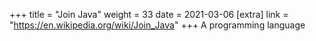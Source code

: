 +++
title = "Join Java"
weight = 33
date = 2021-03-06
[extra]
link = "https://en.wikipedia.org/wiki/Join_Java"
+++
A programming language

